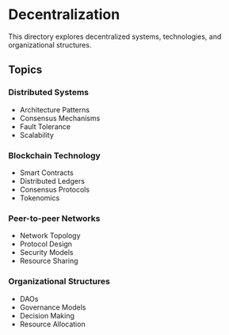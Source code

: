 # Decentralization

This directory explores decentralized systems, technologies, and organizational structures.

## Topics

### Distributed Systems
- Architecture Patterns
- Consensus Mechanisms
- Fault Tolerance
- Scalability

### Blockchain Technology
- Smart Contracts
- Distributed Ledgers
- Consensus Protocols
- Tokenomics

### Peer-to-peer Networks
- Network Topology
- Protocol Design
- Security Models
- Resource Sharing

### Organizational Structures
- DAOs
- Governance Models
- Decision Making
- Resource Allocation
